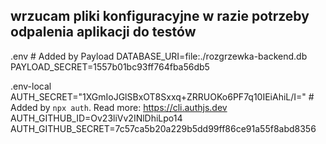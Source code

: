 ## wrzucam pliki konfiguracyjne w razie potrzeby odpalenia aplikacji do testów

.env # Added by Payload
DATABASE_URI=file:./rozgrzewka-backend.db
PAYLOAD_SECRET=1557b01bc93ff764fba56db5

.env-local
AUTH_SECRET="1XGmIoJGlSBxOT8Sxxq+ZRRUOKo6PF7q10IEiAhiL/I=" # Added by `npx auth`. Read more: https://cli.authjs.dev
AUTH_GITHUB_ID=Ov23liVv2INlDhiLpo14
AUTH_GITHUB_SECRET=7c57ca5b20a229b5dd99ff86ce91a55f8abd8356
